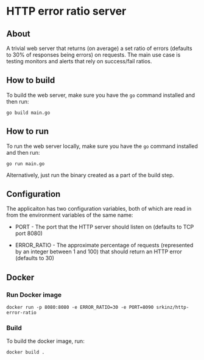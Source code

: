 # HTTP error ratio server

## About

A trivial web server that returns (on average) a set ratio of errors (defaults to 30% of responses being
errors) on requests. The main use case is testing monitors and alerts that rely on success/fail ratios.

## How to build

To build the web server, make sure you have the `go` command installed and then run:

```
go build main.go
```

## How to run

To run the web server locally, make sure you have the `go` command installed and then run:

```
go run main.go
```

Alternatively, just run the binary created as a part of the build step.

## Configuration

The applicaiton has two configuration variables, both of which are read in from the environment variables of the same name: 

* PORT - The port that the HTTP server should listen on (defaults to TCP port 8080)

* ERROR_RATIO - The approximate percentage of requests (represented by an integer between 1 and 100) that should return an HTTP error (defaults to 30)

## Docker

### Run Docker image

```
docker run -p 8080:8080 -e ERROR_RATIO=30 -e PORT=8090 srkinz/http-error-ratio
```

### Build

To build the docker image, run:

```
docker build .
```